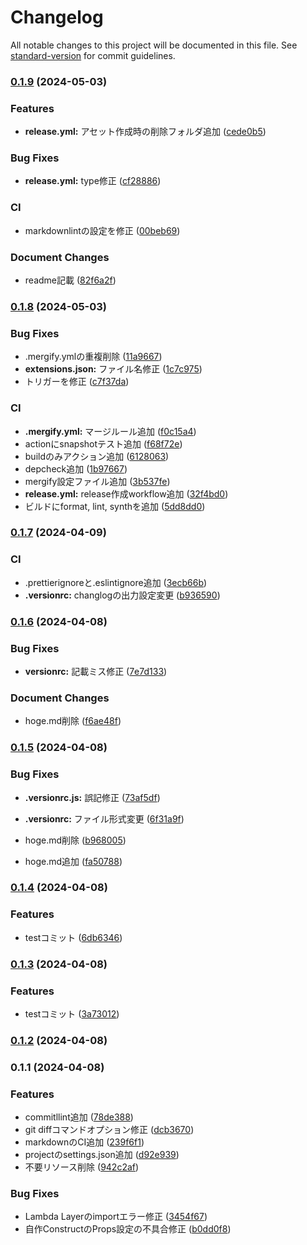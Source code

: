 # Changelog

All notable changes to this project will be documented in this file. See [standard-version](https://github.com/conventional-changelog/standard-version) for commit guidelines.

### [0.1.9](https://github.com/kasiopeiya/cdk-project-template/compare/v0.1.8...v0.1.9) (2024-05-03)


### Features

* **release.yml:** アセット作成時の削除フォルダ追加 ([cede0b5](https://github.com/kasiopeiya/cdk-project-template/commit/cede0b54ba95c9f2b60f4bae24eecb1669569e08))


### Bug Fixes

* **release.yml:** type修正 ([cf28886](https://github.com/kasiopeiya/cdk-project-template/commit/cf288864bf974d07ed3d919ca0975afd2b56a5a8))


### CI

* markdownlintの設定を修正 ([00beb69](https://github.com/kasiopeiya/cdk-project-template/commit/00beb696b1d7f5118ef48babda3df52d2b813506))


### Document Changes

* readme記載 ([82f6a2f](https://github.com/kasiopeiya/cdk-project-template/commit/82f6a2fe17988f461690a47af57407d4dd93debd))

### [0.1.8](https://github.com/kasiopeiya/cdk-project-template/compare/v0.1.7...v0.1.8) (2024-05-03)


### Bug Fixes

* .mergify.ymlの重複削除 ([11a9667](https://github.com/kasiopeiya/cdk-project-template/commit/11a96671a14c8af484734f1307f0fc164f33b78d))
* **extensions.json:** ファイル名修正 ([1c7c975](https://github.com/kasiopeiya/cdk-project-template/commit/1c7c975f5ec73765d844c8641d8351df8f4008b1))
* トリガーを修正 ([c7f37da](https://github.com/kasiopeiya/cdk-project-template/commit/c7f37da37e1312be1ba18231566ca7bd3484a22b))


### CI

* **.mergify.yml:** マージルール追加 ([f0c15a4](https://github.com/kasiopeiya/cdk-project-template/commit/f0c15a454620e08c632d6be0752155b967416868))
* actionにsnapshotテスト追加 ([f68f72e](https://github.com/kasiopeiya/cdk-project-template/commit/f68f72ec5479f3cdb526545aad201967d2270e49))
* buildのみアクション追加 ([6128063](https://github.com/kasiopeiya/cdk-project-template/commit/6128063b5dcff3344a626c8bd1ae63e66c39dfa0))
* depcheck追加 ([1b97667](https://github.com/kasiopeiya/cdk-project-template/commit/1b97667b546f60fb2d7978429e9f639ebfef1551))
* mergify設定ファイル追加 ([3b537fe](https://github.com/kasiopeiya/cdk-project-template/commit/3b537fef20d3e0ca5e223137f3632b8a4fbd4717))
* **release.yml:** release作成workflow追加 ([32f4bd0](https://github.com/kasiopeiya/cdk-project-template/commit/32f4bd079d2b4f4fc9b09d178b822ad1ea33ddc5))
* ビルドにformat, lint, synthを追加 ([5dd8dd0](https://github.com/kasiopeiya/cdk-project-template/commit/5dd8dd095ccff84900d2f41702542f016587c0fc))

### [0.1.7](https://github.com/kasiopeiya/cdk-project-template-github-actions/compare/v0.1.6...v0.1.7) (2024-04-09)


### CI

* .prettierignoreと.eslintignore追加 ([3ecb66b](https://github.com/kasiopeiya/cdk-project-template-github-actions/commit/3ecb66bf591bcc388628b15e8d2d5184a902a51b))
* **.versionrc:** changlogの出力設定変更 ([b936590](https://github.com/kasiopeiya/cdk-project-template-github-actions/commit/b93659042f841cff3ce7217551ceaa7e60cd2217))

### [0.1.6](https://github.com/kasiopeiya/cdk-project-template-github-actions/compare/v0.1.5...v0.1.6) (2024-04-08)

### Bug Fixes

- **versionrc:** 記載ミス修正 ([7e7d133](https://github.com/kasiopeiya/cdk-project-template-github-actions/commit/7e7d133c40c79c332d4a6f66cfb935f9aae5a639))

### Document Changes

- hoge.md削除 ([f6ae48f](https://github.com/kasiopeiya/cdk-project-template-github-actions/commit/f6ae48f645e1f78751844c0a5080e4f6227d25d3))

### [0.1.5](https://github.com/kasiopeiya/cdk-project-template-github-actions/compare/v0.1.4...v0.1.5) (2024-04-08)

### Bug Fixes

- **.versionrc.js:** 誤記修正 ([73af5df](https://github.com/kasiopeiya/cdk-project-template-github-actions/commit/73af5df1366035545f917f64150a761ad33127d4))
- **.versionrc:** ファイル形式変更 ([6f31a9f](https://github.com/kasiopeiya/cdk-project-template-github-actions/commit/6f31a9f873cfc57cc76cfe0e8e03b361ddbc8916))

- hoge.md削除 ([b968005](https://github.com/kasiopeiya/cdk-project-template-github-actions/commit/b96800557bb79a242231c8438687c8df720b96b7))
- hoge.md追加 ([fa50788](https://github.com/kasiopeiya/cdk-project-template-github-actions/commit/fa507886635f8e15e5375a2631e412de703b0fd2))

### [0.1.4](https://github.com/kasiopeiya/cdk-project-template-github-actions/compare/v0.1.3...v0.1.4) (2024-04-08)

### Features

- testコミット ([6db6346](https://github.com/kasiopeiya/cdk-project-template-github-actions/commit/6db6346450dbbb39ffd7e32209d84d1454aa07a4))

### [0.1.3](https://github.com/kasiopeiya/cdk-project-template-github-actions/compare/v0.1.2...v0.1.3) (2024-04-08)

### Features

- testコミット ([3a73012](https://github.com/kasiopeiya/cdk-project-template-github-actions/commit/3a730127d2b5a87f4a71e5d15619f06f6ae62b87))

### [0.1.2](https://github.com/kasiopeiya/cdk-project-template-github-actions/compare/v0.1.1...v0.1.2) (2024-04-08)

### 0.1.1 (2024-04-08)

### Features

- commitllint追加 ([78de388](https://github.com/kasiopeiya/cdk-project-template-github-actions/commit/78de3885cdbf7b6d78653c21521c20862a9fc9c8))
- git diffコマンドオプション修正 ([dcb3670](https://github.com/kasiopeiya/cdk-project-template-github-actions/commit/dcb3670e6c2656971f2f16db72a57cd240431452))
- markdownのCI追加 ([239f6f1](https://github.com/kasiopeiya/cdk-project-template-github-actions/commit/239f6f145c5d5cfc8d1a63b274dc2c3b5dc78413))
- projectのsettings.json追加 ([d92e939](https://github.com/kasiopeiya/cdk-project-template-github-actions/commit/d92e9390c8e05a42ccb5dffab43ca3b789fe12ff))
- 不要リソース削除 ([942c2af](https://github.com/kasiopeiya/cdk-project-template-github-actions/commit/942c2af7622ab2e78881394a0086cc9f243afbe0))

### Bug Fixes

- Lambda Layerのimportエラー修正 ([3454f67](https://github.com/kasiopeiya/cdk-project-template-github-actions/commit/3454f679ed9f34a1a2217cf2d14029e194c000eb))
- 自作ConstructのProps設定の不具合修正 ([b0dd0f8](https://github.com/kasiopeiya/cdk-project-template-github-actions/commit/b0dd0f8ccf5d13328ac3daff34d635743960fe6a))
